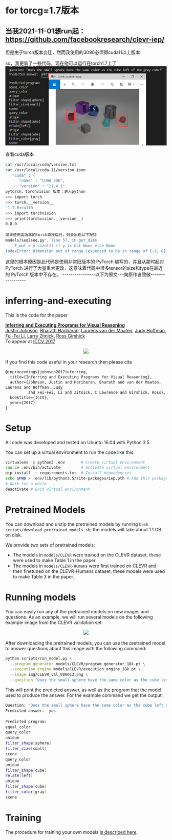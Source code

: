 # for torcg=1.7版本
## 当我2021-11-01想run起：https://github.com/facebookresearch/clevr-iep/
但是由于torch版本变迁，然而我使用的3090必须得cuda11以上版本

so，我更新了一些代码，现在他可以运行在torch1.7上了
![pic1](./img/run.png)

查看cuda版本
```bash
cat /usr/local/cuda/version.txt
cat /usr/local/cuda-11/version.json
   "cuda" : {
      "name" : "CUDA SDK",
      "version" : "11.4.1"
pytorch，torchvision 版本：进入python
>>> import torch
>>> torch.__version__
'1.7.0+cu110'
>>> import torchvision
>>> print(torchvision.__version__)
0.8.0

如果使用高版本的torch直接运行，则会出现以下报错
models/seq2seq.py", line 57, in get_dims
    T_out = y.size(1) if y is not None else None
IndexError: Dimension out of range (expected to be in range of [-1, 0], but got 1)
```

这里的根本原因是此代码是使用非常旧版本的 PyTorch 编写的，并且从那时起对 PyTorch 进行了大量重大更改，这意味着代码中很多tensor的size和type在最近的 PyTorch 版本中不存在。
----------------以下为原文---向原作者致敬-----------------

# inferring-and-executing

This is the code for the paper

 **<a href="https://arxiv.org/abs/1705.03633">Inferring and Executing Programs for Visual Reasoning</a>**
 <br>
 <a href='http://cs.stanford.edu/people/jcjohns/'>Justin Johnson</a>,
 <a href='http://home.bharathh.info/'>Bharath Hariharan</a>,
 <a href='https://lvdmaaten.github.io/'>Laurens van der Maaten</a>,
 <a href='http://cs.stanford.edu/~jhoffman/'>Judy Hoffman</a>,
 <a href='http://vision.stanford.edu/feifeili/'>Fei-Fei Li</a>,
 <a href='http://larryzitnick.org/'>Larry Zitnick</a>,
 <a href='http://www.rossgirshick.info/'>Ross Girshick</a>
 <br>
 To appear at [ICCV 2017](http://iccv2017.thecvf.com/)

<div align="center">
  <img src="https://github.com/facebookresearch/clevr-iep/blob/master/img/system.png" width="450px">
</div>

If you find this code useful in your research then please cite

```
@inproceedings{johnson2017inferring,
  title={Inferring and Executing Programs for Visual Reasoning},
  author={Johnson, Justin and Hariharan, Bharath and van der Maaten, Laurens and Hoffman, Judy
          and Fei-Fei, Li and Zitnick, C Lawrence and Girshick, Ross},
  booktitle={ICCV},
  year={2017}
}
```

# Setup

All code was developed and tested on Ubuntu 16.04 with Python 3.5.

You can set up a virtual environment to run the code like this:

```bash
virtualenv -p python3 .env       # Create virtual environment
source .env/bin/activate         # Activate virtual environment
pip install -r requirements.txt  # Install dependencies
echo $PWD > .env/lib/python3.5/site-packages/iep.pth # Add this package to virtual environment
# Work for a while ...
deactivate # Exit virtual environment
```

# Pretrained Models
You can download and unzip the pretrained models by running `bash scripts/download_pretrained_models.sh`;
the models will take about 1.1 GB on disk.

We provide two sets of pretrained models:
- The models in `models/CLEVR` were trained on the CLEVR dataset; these were used to make Table 1 in the paper.
- The models in `models/CLEVR-Humans` were first trained on CLEVR and then finetuned on the CLEVR-Humans dataset;
   these models were used to make Table 3 in the paper.

# Running models

You can easily run any of the pretrained models on new images and questions. As an example, we will run several
models on the following example image from the CLEVR validation set:

<div align='center'>
 <img src='https://github.com/facebookresearch/clevr-iep/blob/master/img/CLEVR_val_000013.png'>
</div>

After downloading the pretrained models, you can use the pretrained model to answer questions about this image with
the following command:

```bash
python scripts/run_model.py \
  --program_generator models/CLEVR/program_generator_18k.pt \
  --execution_engine models/CLEVR/execution_engine_18k.pt \
  --image img/CLEVR_val_000013.png \
  --question "Does the small sphere have the same color as the cube left of the gray cube?"
```

This will print the predicted answer, as well as the program that the model used to produce the answer.
For the example command we get the output:

```bash
Question: "Does the small sphere have the same color as the cube left of the gray cube?"
Predicted answer:  yes

Predicted program:
equal_color
query_color
unique
filter_shape[sphere]
filter_size[small]
scene
query_color
unique
filter_shape[cube]
relate[left]
unique
filter_shape[cube]
filter_color[gray]
scene
```

# Training

The procedure for training your own models [is described here](TRAINING.md).
